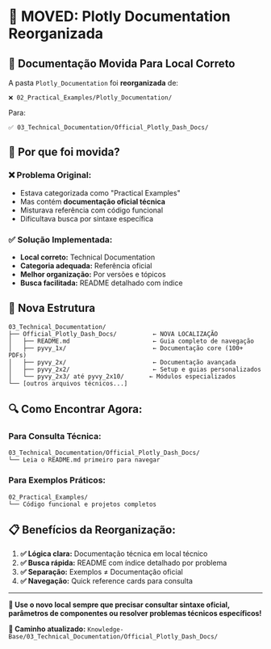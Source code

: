 # 📍 MOVED: Plotly Documentation Reorganizada

## 🚚 **Documentação Movida Para Local Correto**

A pasta `Plotly_Documentation` foi **reorganizada** de:
```
❌ 02_Practical_Examples/Plotly_Documentation/
```

Para:
```
✅ 03_Technical_Documentation/Official_Plotly_Dash_Docs/
```

## 🎯 **Por que foi movida?**

### **❌ Problema Original:**
- Estava categorizada como "Practical Examples" 
- Mas contém **documentação oficial técnica**
- Misturava referência com código funcional
- Dificultava busca por sintaxe específica

### **✅ Solução Implementada:**
- **Local correto:** Technical Documentation
- **Categoria adequada:** Referência oficial
- **Melhor organização:** Por versões e tópicos
- **Busca facilitada:** README detalhado com índice

## 📂 **Nova Estrutura**

```
03_Technical_Documentation/
├── Official_Plotly_Dash_Docs/          ← NOVA LOCALIZAÇÃO
│   ├── README.md                       ← Guia completo de navegação
│   ├── pyvy_1x/                        ← Documentação core (100+ PDFs)
│   ├── pyvy_2x/                        ← Documentação avançada
│   ├── pyvy_2x2/                       ← Setup e guias personalizados
│   └── pyvy_2x3/ até pyvy_2x10/       ← Módulos especializados
└── [outros arquivos técnicos...]
```

## 🔍 **Como Encontrar Agora:**

### **Para Consulta Técnica:**
```
03_Technical_Documentation/Official_Plotly_Dash_Docs/
└── Leia o README.md primeiro para navegar
```

### **Para Exemplos Práticos:**
```
02_Practical_Examples/
└── Código funcional e projetos completos
```

## 📋 **Benefícios da Reorganização:**

1. **✅ Lógica clara:** Documentação técnica em local técnico
2. **✅ Busca rápida:** README com índice detalhado por problema
3. **✅ Separação:** Exemplos ≠ Documentação oficial
4. **✅ Navegação:** Quick reference cards para consulta

---

**🎯 Use o novo local sempre que precisar consultar sintaxe oficial, parâmetros de componentes ou resolver problemas técnicos específicos!**

**📍 Caminho atualizado:** `Knowledge-Base/03_Technical_Documentation/Official_Plotly_Dash_Docs/`
